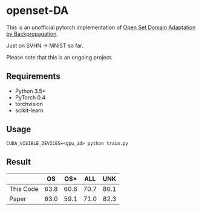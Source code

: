 # openset-DA
This is an unofficial pytorch implementation of [Open Set Domain Adaptation by Backpropagation](https://arxiv.org/pdf/1804.10427.pdf). 

Just on SVHN -> MNIST so far.

Please note that this is an ongoing project.

## Requirements
- Python 3.5+
- PyTorch 0.4
- torchvision
- scikit-learn

## Usage
```
CUDA_VISIBLE_DEVICES=<gpu_id> python train.py
```

## Result
||OS|OS*|ALL|UNK| 
|:---|:---:|:---:|:---:|:---:|
|This Code|63.8|60.6|70.7|80.1|
|Paper|63.0|59.1|71.0|82.3|